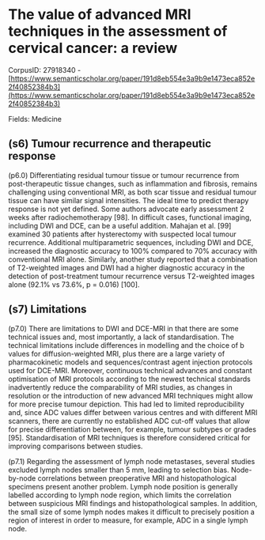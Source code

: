 # The value of advanced MRI techniques in the assessment of cervical cancer: a review

CorpusID: 27918340 - [https://www.semanticscholar.org/paper/191d8eb554e3a9b9e1473eca852e2f40852384b3](https://www.semanticscholar.org/paper/191d8eb554e3a9b9e1473eca852e2f40852384b3)

Fields: Medicine

## (s6) Tumour recurrence and therapeutic response
(p6.0) Differentiating residual tumour tissue or tumour recurrence from post-therapeutic tissue changes, such as inflammation and fibrosis, remains challenging using conventional MRI, as both scar tissue and residual tumour tissue can have similar signal intensities. The ideal time to predict therapy response is not yet defined. Some authors advocate early assessment 2 weeks after radiochemotherapy [98]. In difficult cases, functional imaging, including DWI and DCE, can be a useful addition. Mahajan et al. [99] examined 30 patients after hysterectomy with suspected local tumour recurrence. Additional multiparametric sequences, including DWI and DCE, increased the diagnostic accuracy to 100% compared to 70% accuracy with conventional MRI alone. Similarly, another study reported that a combination of T2-weighted images and DWI had a higher diagnostic accuracy in the detection of post-treatment tumour recurrence versus T2-weighted images alone (92.1% vs 73.6%, p = 0.016) [100].
## (s7) Limitations
(p7.0) There are limitations to DWI and DCE-MRI in that there are some technical issues and, most importantly, a lack of standardisation. The technical limitations include differences in modelling and the choice of b values for diffusion-weighted MRI, plus there are a large variety of pharmacokinetic models and sequences/contrast agent injection protocols used for DCE-MRI. Moreover, continuous technical advances and constant optimisation of MRI protocols according to the newest technical standards inadvertently reduce the comparability of MRI studies, as changes in resolution or the introduction of new advanced MRI techniques might allow for more precise tumour depiction. This had led to limited reproducibility and, since ADC values differ between various centres and with different MRI scanners, there are currently no established ADC cut-off values that allow for precise differentiation between, for example, tumour subtypes or grades [95]. Standardisation of MRI techniques is therefore considered critical for improving comparisons between studies.

(p7.1) Regarding the assessment of lymph node metastases, several studies excluded lymph nodes smaller than 5 mm, leading to selection bias. Node-by-node correlations between preoperative MRI and histopathological specimens present another problem. Lymph node position is generally labelled according to lymph node region, which limits the correlation between suspicious MRI findings and histopathological samples. In addition, the small size of some lymph nodes makes it difficult to precisely position a region of interest in order to measure, for example, ADC in a single lymph node.
